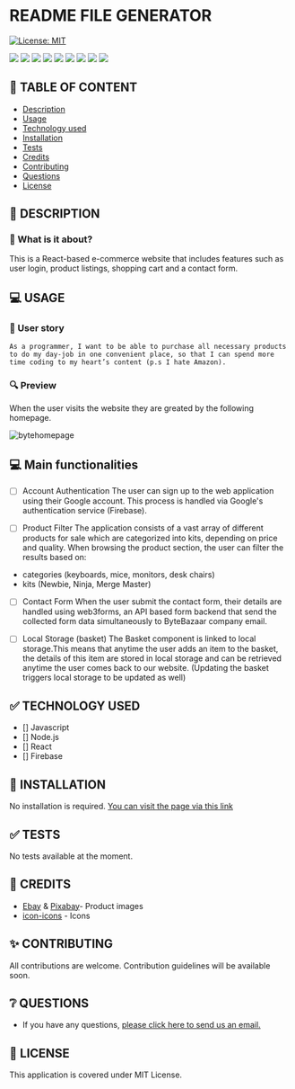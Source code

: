 # README FILE GENERATOR

[![License: MIT](https://img.shields.io/badge/License-MIT-yellow.svg)](https://opensource.org/licenses/MIT)

![](https://img.shields.io/badge/HTML5-black?style=flat&logo=html5&logoWidth=23)
![](https://img.shields.io/badge/CSS3-black?style=flat&logo=css3&logoWidth=23)
![](https://img.shields.io/badge/Javascript-black?style=flat&logo=javascript&logoWidth=23)
![](https://img.shields.io/badge/Node.js-black?style=flat&logo=nodedotjs&logoWidth=23)
![](https://img.shields.io/badge/AOS-black?style=flat&logo=npm&logoWidth=23)
![](https://img.shields.io/badge/React-black?style=flat&logo=createreactapp&logoWidth=23)
![](https://img.shields.io/badge/Firebase-black?style=flat&logo=firebase&logoWidth=23)
![](https://img.shields.io/badge/Web3Forms-black?style=flat&logo=&logoWidth=23)
![](https://img.shields.io/badge/Netlify-black?style=flat&logo=netlify&logoWidth=23)

## 🚩 TABLE OF CONTENT

- [Description](#-description)
- [Usage](#-usage)
- [Technology used](#-technology-used)
- [Installation](#-installation)
- [Tests](#-tests)
- [Credits](#-credits)
- [Contributing](#-contributing)
- [Questions](#-questions)
- [License](#-license)

## 📖 DESCRIPTION

### 🎯 What is it about?

This is a React-based e-commerce website that includes features such as user login, product listings, shopping cart and a contact form.

## 💻 USAGE

### 💬 User story

`As a programmer, I want to be able to purchase all necessary products to do my day-job in one convenient place, so that I can spend more time coding to my heart’s content (p.s I hate Amazon).`

### 🔍 Preview

When the user visits the website they are greated by the following homepage.

![bytehomepage](https://user-images.githubusercontent.com/118021969/228633515-ec7d1fd4-cb20-46ac-bd63-d68d6d573445.png)

## 💻 Main functionalities

- [ ] Account Authentication
      The user can sign up to the web application using their Google account. This process is handled via Google's authentication service (Firebase).

- [ ] Product Filter
      The application consists of a vast array of different products for sale which are categorized into kits, depending on price and quality. When browsing the product section, the user can filter the results based on:

- categories (keyboards, mice, monitors, desk chairs)
- kits (Newbie, Ninja, Merge Master)

- [ ] Contact Form
      When the user submit the contact form, their details are handled using web3forms, an API based form backend that send the collected form data simultaneously to ByteBazaar company email.

- [ ] Local Storage (basket)
      The Basket component is linked to local storage.This means that anytime the user adds an item to the basket, the details of this item are stored in local storage and can be retrieved anytime the user comes back to our website. (Updating the basket triggers local storage to be updated as well)

## ✅ TECHNOLOGY USED

- [] Javascript
- [] Node.js
- [] React
- [] Firebase

## 🚀 INSTALLATION

No installation is required.
[You can visit the page via this link](https//bytebazaar.netlify.app)

## ✅ TESTS

No tests available at the moment.

## 💬 CREDITS

- [Ebay](https://ebay.co.uk) & [Pixabay](https://pixabay.com)- Product images
- [icon-icons](https://icon-icons.com/) - Icons

## ✨ CONTRIBUTING

All contributions are welcome. Contribution guidelines will be available soon.

## ❔ QUESTIONS

- If you have any questions, [please click here to send us an email.](mailto:bytebazaar@gmail.com)

## 📃 LICENSE

This application is covered under MIT License.
